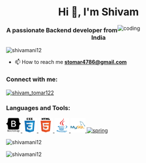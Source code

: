 <h1 align="center">Hi 👋, I'm Shivam</h1>
<img align="right" alt="coding" width="200" src="https://cdn.pixabay.com/animation/2023/01/03/12/08/12-08-43-309_512.gif">
<h3 align="center">A passionate Backend developer from India</h3>


<p align="left"> <img src="https://komarev.com/ghpvc/?username=shivamani12&label=Profile%20views&color=0e75b6&style=flat" alt="shivamani12" /> </p>

- 📫 How to reach me **stomar4786@gmail.com**

<h3 align="left">Connect with me:</h3>
<p align="left">
<a href="https://instagram.com/shivam_tomar122" target="blank"><img align="center" src="https://raw.githubusercontent.com/rahuldkjain/github-profile-readme-generator/master/src/images/icons/Social/instagram.svg" alt="shivam_tomar122" height="30" width="40" /></a>
</p>

<h3 align="left">Languages and Tools:</h3>
<p align="left"> <a href="https://getbootstrap.com" target="_blank" rel="noreferrer"> <img src="https://raw.githubusercontent.com/devicons/devicon/master/icons/bootstrap/bootstrap-plain-wordmark.svg" alt="bootstrap" width="40" height="40"/> </a> <a href="https://www.w3schools.com/css/" target="_blank" rel="noreferrer"> <img src="https://raw.githubusercontent.com/devicons/devicon/master/icons/css3/css3-original-wordmark.svg" alt="css3" width="40" height="40"/> </a> <a href="https://www.w3.org/html/" target="_blank" rel="noreferrer"> <img src="https://raw.githubusercontent.com/devicons/devicon/master/icons/html5/html5-original-wordmark.svg" alt="html5" width="40" height="40"/> </a> <a href="https://www.java.com" target="_blank" rel="noreferrer"> <img src="https://raw.githubusercontent.com/devicons/devicon/master/icons/java/java-original.svg" alt="java" width="40" height="40"/> </a> <a href="https://www.mysql.com/" target="_blank" rel="noreferrer"> <img src="https://raw.githubusercontent.com/devicons/devicon/master/icons/mysql/mysql-original-wordmark.svg" alt="mysql" width="40" height="40"/> </a> <a href="https://spring.io/" target="_blank" rel="noreferrer"> <img src="https://www.vectorlogo.zone/logos/springio/springio-icon.svg" alt="spring" width="40" height="40"/> </a> </p>

<p><img align="center" src="https://github-readme-stats.vercel.app/api/top-langs?username=shivamani12&show_icons=true&locale=en&layout=compact" alt="shivamani12" /></p>

<p><img align="center" src="https://github-readme-streak-stats.herokuapp.com/?user=shivamani12&" alt="shivamani12" /></p>
